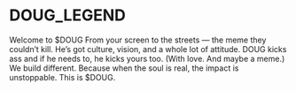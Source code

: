 # DOUG_LEGEND
Welcome to $DOUG  From your screen to the streets — the meme they couldn’t kill.  He’s got culture, vision, and a whole lot of attitude. DOUG kicks ass and if he needs to, he kicks yours too. (With love. And maybe a meme.)  We build different. Because when the soul is real, the impact is unstoppable.  This is $DOUG.
